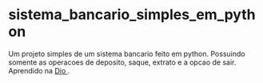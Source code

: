 # sistema_bancario_simples_em_python

Um projeto simples de um sistema bancario feito em python. Possuindo somente as operacoes de deposito, saque, extrato e a opcao de sair. Aprendido na <a href="https://web.dio.me/"> Dio </a>.

